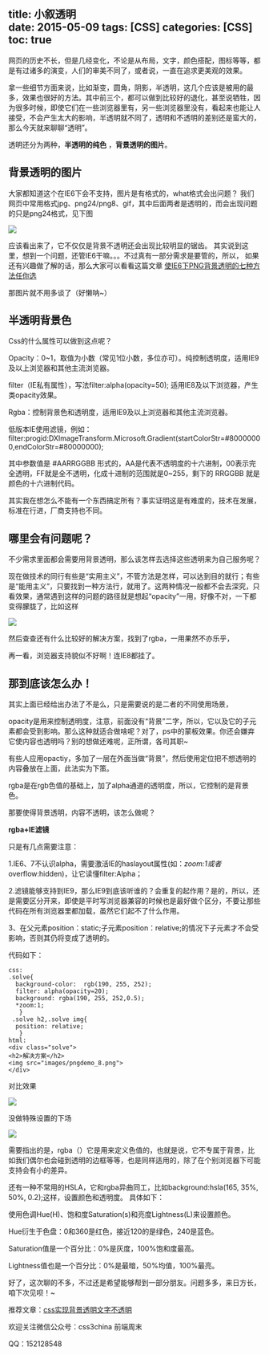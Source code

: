 title: 小叙透明         
date: 2015-05-09
tags: [CSS]
categories: [CSS]
toc: true
---

网页的历史不长，但是几经变化，不论是从布局，文字，颜色搭配，图标等等，都是有过诸多的演变，人们的审美不同了，或者说，一直在追求更美观的效果。

拿一些细节方面来说，比如渐变，圆角，阴影，半透明，这几个应该是被用的最多，效果也很好的方法。其中前三个，都可以做到比较好的退化，甚至说牺牲，因为很多时候，即使它们在一些浏览器里有，另一些浏览器里没有，看起来也能让人接受，不会产生太大的影响，半透明就不同了，透明和不透明的差别还是蛮大的，那么今天就来聊聊“透明”。

透明还分为两种，**半透明的纯色** ，**背景透明的图片**。

## 背景透明的图片

大家都知道这个在IE6下会不支持，图片是有格式的，what格式会出问题？ 我们网页中常用格式jpg、png24/png8、gif，其中后面两者是透明的，而会出现问题的只是png24格式，见下图

![](say-opacity/1.jpg)

应该看出来了，它不仅仅是背景不透明还会出现比较明显的锯齿。 其实说到这里，想到一个问题，还管IE6干嘛。。。不过真有一部分需求是要管的，所以， 如果还有兴趣做了解的话，那么大家可以看看这篇文章 [使IE6下PNG背景透明的七种方法任你选](http://blog.csdn.net/mosliang/article/details/6760028)

那图片就不用多谈了（好懒呐~）

## 半透明背景色

Css的什么属性可以做到这点呢？

Opacity：0~1，取值为小数（常见1位小数，多位亦可）。纯控制透明度，适用IE9及以上浏览器和其他主流浏览器。

filter（IE私有属性），写法filter:alpha(opacity=50); 适用IE8及以下浏览器，产生类opacity效果。

Rgba：控制背景色和透明度，适用IE9及以上浏览器和其他主流浏览器。

低版本IE使用滤镜，例如： filter:progid:DXImageTransform.Microsoft.Gradient(startColorStr=#80000000,endColorStr=#80000000);

其中参数值是 #AARRGGBB 形式的，AA是代表不透明度的十六进制，00表示完全透明，FF就是全不透明，化成十进制的范围就是0~255，剩下的 RRGGBB 就是颜色的十六进制代码。

其实我在想怎么不能有一个东西搞定所有？事实证明这是有难度的，技术在发展，标准在行进，厂商支持也不同。

## 哪里会有问题呢？

不少需求里面都会需要用背景透明，那么该怎样去选择这些透明来为自己服务呢？

现在做技术的同行有些是“实用主义”，不管方法是怎样，可以达到目的就行；有些是“能用主义”，只要找到一种方法行，就用了。这两种情况一般都不会去深究，只看效果，通常遇到这样的问题的路径就是想起“opacity”一用，好像不对，一下都变得朦胧了，比如这样

![](say-opacity/2.jpg)

然后查查还有什么比较好的解决方案，找到了rgba，一用果然不亦乐乎，

再一看，浏览器支持貌似不好啊！连IE8都挂了。

## 那到底该怎么办！

其实上面已经给出办法了不是么，只是需要说的是二者的不同使用场景，

opacity是用来控制透明度，注意，前面没有“背景”二字，所以，它以及它的子元素都会受到影响。那么这种就适合做啥呢？对了，ps中的蒙板效果。你还会嫌弃它使内容也透明吗？别的想做还难呢，正所谓，各司其职~

有些人应用opactiy，多加了一层在外面当做“背景”，然后使用定位把不想透明的内容叠放在上面，此法实为下策。

rgba是在rgb色值的基础上，加了alpha通道的透明度，所以，它控制的是背景色。

那要使得背景透明，内容不透明，该怎么做呢？

**rgba+IE滤镜**

只是有几点需要注意：

1.IE6、7不认识alpha，需要激活IE的haslayout属性(如：*zoom:1或者*overflow:hidden)，让它读懂filter:Alpha；

2.滤镜能够支持到IE9，那么IE9到底该听谁的？会重复的起作用？是的，所以，还是需要区分开来，即使是平时写浏览器兼容的时候也是最好做个区分，不要让那些代码在所有浏览器里都加载，虽然它们起不了什么作用。

3、在父元素position：static;子元素position：relative;的情况下子元素才不会受影响，否则其仍将变成了透明的。

代码如下：

    css:
    .solve{
      background-color:  rgb(190, 255, 252);
      filter: alpha(opacity=20);
      background: rgba(190, 255, 252,0.5);
      *zoom:1;
       }
     .solve h2,.solve img{
      position: relative;
       }
    html:
    <div class="solve">
    <h2>解决方案</h2>
    <img src="images/pngdemo_8.png">
    </div>

对比效果

![](say-opacity/3.jpg)

没做特殊设置的下场

![](say-opacity/4.jpg)

需要指出的是，rgba（）它是用来定义色值的，也就是说，它不专属于背景，比如我们偶尔也会碰到透明的边框等等，也是同样适用的，除了在个别浏览器下可能支持会有小的差异。

还有一种不常用的HSLA，它和rgba异曲同工，比如background:hsla(165, 35%, 50%, 0.2);这样，设置颜色和透明度。 具体如下：

使用色调Hue(H)、饱和度Saturation(s)和亮度Lightness(L)来设置颜色。

Hue衍生于色盘：0和360是红色，接近120的是绿色，240是蓝色。

Saturation值是一个百分比：0%是灰度，100%饱和度最高。

Lightness值也是一个百分比：0%是最暗，50%均值，100%最亮。

好了，这次聊的不多，不过还是希望能够帮到一部分朋友。问题多多，来日方长，咱下次见呗！~

推荐文章：[css实现背景透明文字不透明](http://www.cnblogs.com/PeunZhang/p/4089894.html)

欢迎关注微信公众号：css3china 前端周末

QQ：152128548